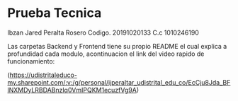 # Prueba Tecnica

Ibzan Jared Peralta Rosero
Codigo. 20191020133
C.c 1010246190

Las carpetas Backend y Frontend tiene su propio README el cual explica a profundidad cada modulo, acontinuacion el link del video rapido de funcionamiento:

(https://udistritaleduco-my.sharepoint.com/:v:/g/personal/ijperaltar_udistrital_edu_co/EcCju8Jda_BFlNXMDyLRBDABnzlq0VmIPQKM1ecuzfVg9A)
